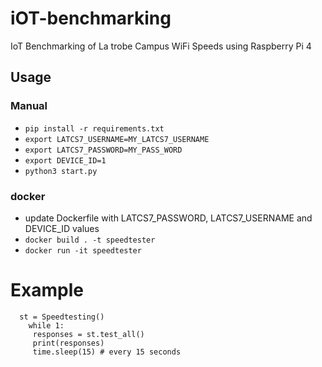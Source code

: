 

# iOT-benchmarking
IoT Benchmarking of La trobe Campus WiFi Speeds using Raspberry Pi 4



## Usage
### Manual
  - `pip install -r requirements.txt`
  - `export LATCS7_USERNAME=MY_LATCS7_USERNAME`
  - `export LATCS7_PASSWORD=MY_PASS_WORD`
  - `export DEVICE_ID=1`
  - `python3 start.py`
### docker
  - update Dockerfile with LATCS7_PASSWORD, LATCS7_USERNAME and DEVICE_ID values
  - `docker build . -t speedtester`
  - `docker run -it speedtester`

# Example

      st = Speedtesting()
	    while 1:
  	     responses = st.test_all()
  	     print(responses)
  	     time.sleep(15) # every 15 seconds
